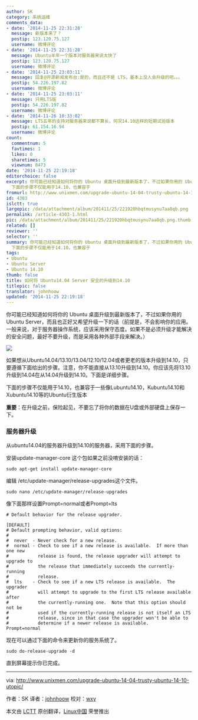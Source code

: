 ```yaml
---
author: SK
category: 系统运维
comments_data:
- date: '2014-11-25 22:31:28'
  message: 新版本来了？
  postip: 123.120.75.127
  username: 微博评论
- date: '2014-11-25 22:31:28'
  message: Ubuntu半年一个版本对服务器来说太快了
  postip: 123.120.75.127
  username: 微博评论
- date: '2014-11-25 23:03:11'
  message: 回复@开源新闻发布台:是的，而且还不是 LTS，基本上没人会升级的吧。。。
  postip: 54.226.197.82
  username: 微博评论
- date: '2014-11-25 23:03:11'
  message: 只用LTS版
  postip: 54.226.197.82
  username: 微博评论
- date: '2014-11-26 10:33:02'
  message: LTS五年的支持对服务器来说都不算长，何况14.10这样的短期试验版本
  postip: 61.154.16.94
  username: 微博评论
count:
  commentnum: 5
  favtimes: 1
  likes: 0
  sharetimes: 5
  viewnum: 8473
date: '2014-11-25 22:19:18'
editorchoice: false
excerpt: 你可能已经知道如何将你的 Ubuntu 桌面升级到最新版本了，不过如果你用的 Ubuntu Server，而且也正好又希望升级一下的话（前提是，不会影响你的应用。一般来说，对于服务器操作系统，应该采用保守态度。如果不是必须升级才能解决的安全问题，最好不要升级，而是采用各种外部手段来解决。）  如果想从Ubuntu14.04/13.10/13.04/12.10/12.04或者更老的版本升级到14.10，只要遵循下面给出的步骤。注意，你不能直接从13.10升级到14.10。你应该先将13.10升级到14.04在从14.04升级到14.10。下面是详细步骤。
  下面的步骤不仅能用于14.10，也兼容于
fromurl: http://www.unixmen.com/upgrade-ubuntu-14-04-trusty-ubuntu-14-10-utopic/
id: 4303
islctt: true
largepic: /data/attachment/album/201411/25/221920hbqtmusynu7aa8qb.png
permalink: /article-4303-1.html
pic: /data/attachment/album/201411/25/221920hbqtmusynu7aa8qb.png.thumb.jpg
related: []
reviewer: ''
selector: ''
summary: 你可能已经知道如何将你的 Ubuntu 桌面升级到最新版本了，不过如果你用的 Ubuntu Server，而且也正好又希望升级一下的话（前提是，不会影响你的应用。一般来说，对于服务器操作系统，应该采用保守态度。如果不是必须升级才能解决的安全问题，最好不要升级，而是采用各种外部手段来解决。）  如果想从Ubuntu14.04/13.10/13.04/12.10/12.04或者更老的版本升级到14.10，只要遵循下面给出的步骤。注意，你不能直接从13.10升级到14.10。你应该先将13.10升级到14.04在从14.04升级到14.10。下面是详细步骤。
  下面的步骤不仅能用于14.10，也兼容于
tags:
- Ubuntu
- Ubuntu Server
- Ubuntu 14.10
thumb: false
title: 如何将 Ubuntu14.04 Server 安全的升级到14.10
titlepic: false
translator: johnhoow
updated: '2014-11-25 22:19:18'
---
```


你可能已经知道如何将你的 Ubuntu 桌面升级到最新版本了，不过如果你用的 Ubuntu Server，而且也正好又希望升级一下的话（前提是，不会影响你的应用。一般来说，对于服务器操作系统，应该采用保守态度。如果不是必须升级才能解决的安全问题，最好不要升级，而是采用各种外部手段来解决。）


![](/data/attachment/album/201411/25/221920hbqtmusynu7aa8qb.png)


如果想从Ubuntu14.04/13.10/13.04/12.10/12.04或者更老的版本升级到14.10，只要遵循下面给出的步骤。注意，你不能直接从13.10升级到14.10。你应该先将13.10升级到14.04在从14.04升级到14.10。下面是详细步骤。


下面的步骤不仅能用于14.10，也兼容于一些像Lubuntu14.10，Kubuntu14.10和Xubuntu14.10等的Ubuntu衍生版本


**重要**：在升级之前，保险起见，不要忘了将你的数据在U盘或外部硬盘上保存一下。


### 服务器升级


从ubuntu14.04的服务器升级到14.10的服务器，采用下面的步骤。


安装update-manager-core 这个包如果之前没唷安装的话：



```
sudo apt-get install update-manager-core

```

编辑 /etc/update-manager/release-upgrades这个文件。



```
sudo nano /etc/update-manager/release-upgrades

```

像下面那样设置Prompt=normal或者Prompt=lts



```
# Default behavior for the release upgrader.

[DEFAULT]
# Default prompting behavior, valid options:
#
#  never  - Never check for a new release.
#  normal - Check to see if a new release is available.  If more than one new
#           release is found, the release upgrader will attempt to upgrade to
#           the release that immediately succeeds the currently-running
#           release.
#  lts    - Check to see if a new LTS release is available.  The upgrader
#           will attempt to upgrade to the first LTS release available after
#           the currently-running one.  Note that this option should not be
#           used if the currently-running release is not itself an LTS
#           release, since in that case the upgrader won't be able to
#           determine if a newer release is available.
Prompt=normal

```

现在可以通过下面的命令来更新你的服务系统了。



```
sudo do-release-upgrade -d

```

直到屏幕提示你已完成。




---


via: <http://www.unixmen.com/upgrade-ubuntu-14-04-trusty-ubuntu-14-10-utopic/>


作者：SK 译者：[johnhoow](https://github.com/johnhoow) 校对：[wxy](https://github.com/wxy)


本文由 [LCTT](https://github.com/LCTT/TranslateProject) 原创翻译，[Linux中国](http://linux.cn/) 荣誉推出